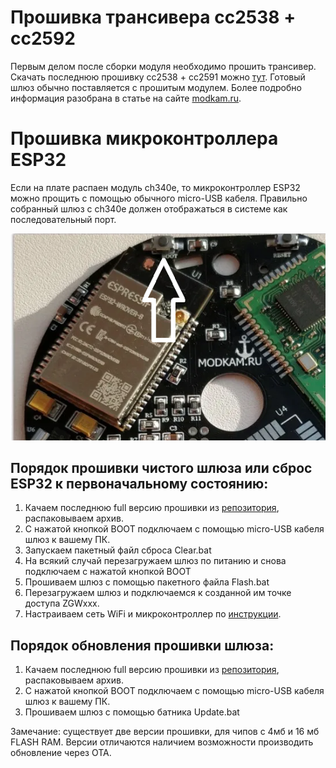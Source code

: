 # Прошивка трансивера сс2538 + сс2592

Первым делом после сборки модуля необходимо прошить трансивер. 
Скачать последнюю прошивку сс2538 + сс2591 можно [тут](https://github.com/slsys/Gateway/blob/master/rom/MODKAMRU_V3_UART-no-flow-control_20200211.hex). Готовый шлюз обычно поставляется с прошитым модулем. Более подробно информация разобрана в статье на сайте [modkam.ru](https://modkam.ru/?p=1188).

# Прошивка микроконтроллера ESP32

Если на плате  распаен модуль ch340e, то микроконтроллер ESP32 можно прощить с помощью обычного micro-USB кабеля. Правильно собранный шлюз c ch340e должен отображаться в системе как последовательный порт.

![](/img/boot.png)

## Порядок прошивки чистого шлюза или сброс ESP32 к первоначальному состоянию:
1) Качаем последнюю full версию прошивки из [репозитория](https://github.com/slsys/Gateway/tree/master/rom), распаковываем архив. 
2) С нажатой кнопкой BOOT подключаем с помощью micro-USB кабеля шлюз к вашему ПК.
3) Запускаем пакетный файл сброса Clear.bat
4) На всякий случай перезагружаем шлюз по питанию и  снова подключаем  с нажатой кнопкой BOOT
5) Прошиваем шлюз с помощью пакетного файла Flash.bat
6) Перезагружаем шлюз и подключаемся к созданной им точке доступа ZGWxxx.
7) Настраиваем сеть WiFi и микроконтроллер по [инструкции](/firststart_rus.md).

## Порядок обновления прошивки  шлюза:
1) Качаем последнюю full версию прошивки из [репозитория](https://github.com/slsys/Gateway/tree/master/rom), распаковываем архив. 
2) С нажатой кнопкой BOOT подключаем с помощью micro-USB кабеля шлюз к вашему ПК.
3) Прошиваем шлюз с помощью батника Update.bat


Замечание: существует две версии прошивки, для чипов с 4мб и 16 мб FLASH RAM. Версии отличаются наличием возможности производить обновление через OTA.

